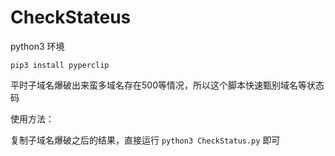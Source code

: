 # CheckStateus
python3 环境

`pip3 install pyperclip`

平时子域名爆破出来蛮多域名存在500等情况，所以这个脚本快速甄别域名等状态码

使用方法：

复制子域名爆破之后的结果，直接运行 `python3 CheckStatus.py` 即可
